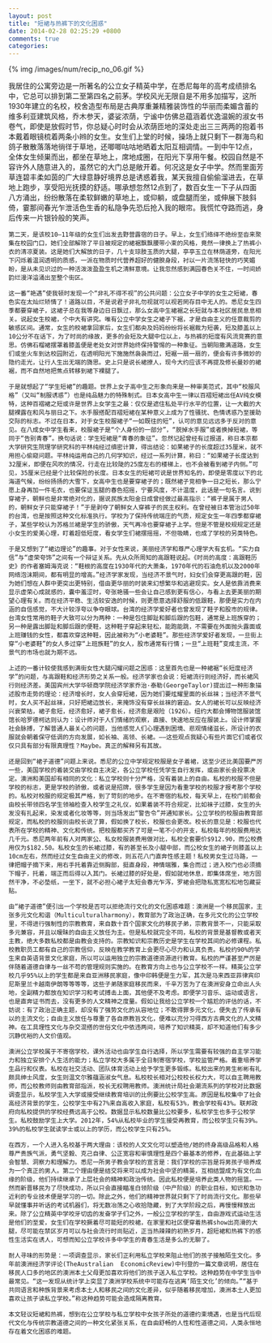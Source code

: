 ```yaml
---
layout: post
title: "短裙与热裤下的文化困惑"
date: 2014-02-28 02:25:29 +0800
comments: true
categories: 
---
```


{% img /images/num/recip_no_06.gif %}

我居住的公寓旁边是一所著名的公立女子精英中学，在悉尼每年的高考成绩排名中，它总可以排到第二至第四名之前茅。学校风光无限自是不用多加描写，这所1930年建立的名校，校舍造型布局是古典厚重兼精雅装饰性的华丽而柔媚含蓄的维多利亚建筑风格，乔木参天，婆娑浓荫，宁谧中仿佛总蕴涵着优逸温婉的淑女书卷气，即使是放假时节，你总疑心时时会从浓荫匝地的深处走出三三两两的抱着书本戴着眼镜梳着两条小辫的女生。女生们上堂的时候，操场上就只剩下一群海鸟和鸽子散散落落地徜徉于草地，还唧唧咕咕地晒着太阳互相调情。一到中午12点，全体女生倾巣而出，都坐在草地上，席地成圈，在阳光下享用午餐。校园自然是不容许外人随意进入的，虽然它的大门总是敞开着。何况这是女子中学。然而里面芳草连碧丰柔如茵的广大绿意静好境界总是诱惑着我，某天我擅自偷偷溜进去，在草地上跑步，享受阳光抚摸的舒适。哪承想忽然12点到了，数百女生一下子从四面八方涌出，纷纷散落在柔软鲜嫩的草地上，或仰躺，或盘腿而坐，或伸展下肢斜倚，霎那间春光乍泄活色生香的私隐争先恐后抢入我的眼帘。我慌忙夺路而逃，身后传来一片银铃般的笑声。

    第二天，是该校10—11年级的女生们出发去野营露宿的日子。早上，女生们络绎不绝纷至沓来聚集在校园门口，她们全部解除了平日被规定的裙裾飘飘腰带小束的风格，竟然一律换上了热裤小衣的清凉夏装。这是她们大解放的日子，几十支琼肢玉质的大腿，亭亭玉立在林荫道旁，在阳光下闪烁着温润透明的质感，一派在物质时代营养超好的健腴身段，衬以一片流荡轻快的巧笑媚盼，是从未见识过的一种活泼泼盈盈生机之清鲜意境。让我忽然感到满园春色关不住，一时间娇韵烂漫洋溢涌出至整个街区。

    这一番“艳遇”使我顿时发现一个“非礼不得不视”的公共问题：公立女子中学的女生之短裙，春色实在太灿烂矫情了！道路以目，不是说君子非礼勿视就可以视若罔存目中无人的。悉尼女生四季都要穿裙子，这裙子总在我等身边日日飘过，那么女高中生裙裾之长短就与本社区居民息息相关。说起女生校裙，个中大有讲究。唯有公立中学女生之裙子下裾，才是自由主义的任意裁剪的敏感区间。通常，女生的校裙拿回家后，女生们都央及妈妈纷纷将长裾裁为短袭，短及膝盖以上10公分不在话下，为了时尚的缘故，更多的会短及大腿中位以上，与热裤的短度有风流竞赛的意思。仿佛石榴裙摆罩着膝盖便是老处女对世界始终保持警惕的一种象征。当朝阳撒满道路，女生们或坐火车到达校园附近，在透明阳光下施施然袅袅而过，短裾一扇一扇的，便会有许多微妙的隐约走光，让行人生出无端的旖思。史上只是说长裙撩人，现今大约应该不再提及修长曼妙的裙裾，而不自然地把焦点转移到裙下裸腿了。

    于是就想起了“学生短裙”的趣题。世界上女子高中生之形象向来是一种审美范式，其中“校服风格”（又叫“制服诱惑”）也是纯品魅力的特殊制式。日本女高中生一律以百褶短裙出任AV纯女模特，这种百褶裙之短或许是世界上女学生之最：仅仅是遮住私处平行水平的位置，让一大截的大腿裸露在和风与丽日之下。水手服搭配百褶短裙在某种意义上成为了性骚扰、色情诱惑乃至援助交际的标志。不过在日本，对于女生校服裙子“一如既往的短”，认可的意见远远多于反对的意见。在八成女中学生看来，校服裙子是“个人身份的一部分”，“脱掉水手服”或者换掉短裙，等同于“告别青春”。换句话说：学生短裙是“青春的象征”。忽然记起曾经有过报道，称日本京都大学研究生院理学研究科的平林纯经过缜密计算，得出结论：如果裙子的长度超过35厘米，就不用担心偷窥问题。平林纯运用自己的几何学知识，经过一系列计算，称曰：“如果裙子长度达到32厘米，即便在风吹的情况，行走在比较陡的25度左右的楼梯上，也不会被看到裙子内侧。”可见，35厘米已经是个比较保险的长度。日本女生的短裙可说是世界知名的，即使是零度以下的北海道气候，纷纷扬扬的大雪下，女高中生也是要穿裙子的；既然裙子竞相争一日之短长，那么宁愿上身再加一件毛衣，也要保证玉腿的春色招摇，宁要风度，不计温度，此话是一句名言。说到穿裙子，朝鲜也是非常绝对化的，据说民族太阳金日成曾经做过最高指示：“裤子是属于男人的，朝鲜女子只能穿裙子！”于是剥夺了朝鲜女人穿裤子的民主权利。在曾经被日本管治过50年的台湾，也是按照这种文化标准执行。学校为了保持传统端庄的气质，规定女生一年四季都穿裙子，某些学校认为苏格兰裙是学生的骄傲，天气再冷也要穿裙子上学。但是不管是校规规定还是小女生的爱美心理，盯着超低短度，看女学生们裙摆摇摇，不但吸睛，也成了学校的另类特色。

    于是又想到了“裙边理论”的趣事。对于女性来说，美丽经济学和尊严心理学大有玄机。“实力自信”与“虚荣夸饰”之间有一个辩证关系。先从众所周知的高跟鞋说起。《时尚的高度：高跟鞋历史》的作者塞姆海克说：“鞋根的高度在1930年代的大萧条，1970年代的石油危机以及2000年网络泡沫期间，都有明显的增高。”经济学家发现，当经济不景气时，妇女们会穿更高跟的鞋，因为她们想在人群中更突出更特别，借由更华丽的时装来幻想繁华和逃避现实。女人是依靠消费来显示虚荣心成就感的，囊中羞涩时，夸张艳骚一些会让自己感到更有信心，与看上去更美丽的期望心理有关。而在经济平稳、生活较安逸的时候，则更愿意选择舒服的低跟鞋，那便是实力在内涵的自信感觉，不大计较浮夸以争夺眼球。台湾的经济学爱好者也曾发现了鞋子和股市的规律。台湾女性常用的鞋子大致可以分为两种：一种是包住脚趾和脚后跟的包鞋，通常是上班族穿的；另一种是露出脚趾和脚后跟的便鞋，这种鞋子穿起来轻松，能跑能跳，不需要在外面抛头露面或上班赚钱的女性，都喜欢穿这种鞋，因此被称为“小老婆鞋”。那些经济学爱好者发现，一旦街上穿“小老婆鞋”的女人多过穿“上班族鞋”的女人，股市通常有行情；一旦“上班鞋”变成主流，不景气的市场也就为期不远。

    上述的一番计较使我感到满街女性大腿闪耀问题之困惑：这里首先也是一种裙裾“长短度经济学”的问题，与高跟鞋和经济形势之关系一般。经济学家也会说：短裙流行则经济好，而长裙风行则经济差。美国宾州大学华顿商学院经济学家乔治·泰勒(GeorgeTaylor)提出过一种形象描述股市走势的理论：经济增长时，女人会穿短裙，因为她们要炫耀里面的长丝袜；当经济不景气时，女人买不起丝袜，只好把裙边放长，来掩饰没有穿长丝袜的窘迫。女人的裙长可以反映经济兴衰荣枯，裙子愈短，经济愈好，裙子愈长，经济愈是艰险（1926）。纽约大都会博物馆服装馆馆长哈罗德柯达则认为：设计师对于人们情绪的观察，直接、快速地反应在服装上。设计师掌握社会脉搏，了解普通人最关心的问题，当他感觉人们心理遇到困境、悲观情绪滋长，所设计的衣服就会朝着保守低调的方向发展，如长袖、高领、长裙。——这些观点我疑心有些片面它们或者仅仅只具有部分有限真理性？Maybe。真正的解释另有其故。

    还是回到“裙子道德”问题上来说。悉尼的公立中学规定校服是女子着裙，这至少还比美国要严厉一些，美国学校的着装交由学校自主决定，各公立学校任凭学生自行发挥，或由家长会投票决定。澳洲和美国却有相同的文化：私立学校则十分严格，没有着装上的自由。私校的校服不但是学校的标志，更是学校的骄傲，或者说是招牌，很多学生是因为看重学校的校服才报考那个学校的。私校对校服的规定极其严格，到了苛刻的地步。在不寄宿的私校，每天早上，在校门前都会由校长带领四名学生领袖检查入校学生之礼仪，如果着装不符合规定，比如袜子过膝，女生的头发没有扎起来，染发或者化妆等等，则当场发出“警告令”并通知家长。公立学校的校服由教育部规定，而私校的校服则由校长说了算，假如换了校长，校服也会更改。校长的意见是：校服也代表所在学校的精神、文化和传统。把校服都买齐了可是一笔不小的开支，私校每年的校服费用达几千元。悉尼两年前有人对两家公、私女校服装费用做对比，私校全套要价$912.90，而公校费用仅为$182.50。私校女生的长裙过膝，有的甚至长及小腿中部，而公校女生的裙子则膝盖以上10cm左右，然而经过女生自由主义的修改，则五花八门直奔性感主题！私校男女生过马路，一律把帽子摘下来，用右手托着靠近侧胸部，挺直身段，神情端雅，集合而过；进入校门也必须摘下帽子，托着，端正而后得以入其门。长裙过膝的好处是，假如就地休息，即集体席坐，地方固然干净，不必垫纸，一坐下，就不必担心裙子太短会春光乍泻，罗裙会把隐私宽宽松松地包藏妥贴。

    由“裙子道德”便引出一个学校是否可以拒绝流行文化的文化困惑难题：澳洲是一个移民国家，主张多元文化和谐（Multiculturalharmony），教育部为了政治正确，在多元文化的公立学校里，不得进行强制性的宗教教育，来自数十百个国家文化的移民子弟，宗教背景不一，只能采取多元兼容，并且以暧昧的自由主义放任为主。但是私校就完全不同，私校的背景是基督教或者天主教，绝大多数私校都是由教会支持的。宗教知识和宗教历史是学生在学校其间的必修课程。私校教职员工都有自己的宗教信仰，反映在教学教育上会更尽心尽力和认真负责。私校约90%的学生来自英语背景文化家庭，所以可以运用独立的宗教道德资源进行教育。私校的严谨甚至严厉是伴随着道德自律与一丝不苟的管理规则实施的。在教育方向上也与公立学校不一样。精英公立学校几乎95%以上的学生都是来自亚洲移民家庭，像中印韩便是生力军，其次是马来西亚菲律宾印尼斯里兰卡越南伊朗等等等等，这些子弟随家庭移民而来，千辛万苦为了在澳洲安身立命出人头地，全副精力都放在知识学习和考试搏击上面，其他便不及考虑。即便学习音乐、运动或语言，也是直奔证书而去，没有更多的人文精神之度量。假如让我给公立学校一个尴尬的评估的话，不妨说：有了政治正确主题，却没有了强势文化的从容地位；不敢得罪多元文化，便失去了传承有以的主流文化；自由主义放任与尊重了各自原教旨文化，便难以充分习得西方古典文化的人文精神。在工具理性文化与杂交混搭的世俗文化中依违两间，培养了知识精英，却不知道他们有多少沉静优裕的人文价值观。

    澳洲公立学校属于不寄宿学校，课外活动也由学生自行选择，所以学生需要有较强的自主学习能力和独立安排个人生活的能力；私立学校大多属于全日制寄宿学校，学校监管严格。着重培养学生品行和仪表。私校在社交活动、团队体育活动上给予学生更多锻练。私校出来的男生彬彬有礼颇具绅士风度，女生则温文尔雅蕴涵淑女气息。私校校长相对公校校长权力大，可以自主聘用教师，而公校教师则由教育部指派，校长无权聘用教师。澳洲统计局社会潮流系列的学校对比数据调查显示，私校学生入大学或接受继续教育培训的比例要比公校学生高。原因是私校集中了社会高经济背景的学生，公校学生中有27%来自高收入家庭，私校有53%，教会学校有43%。联邦政府向私校提供的学校经费远高于公校。数据显示私校数量比公校要多，私校学生也多于公校学生。私校鼓励学生上大学。2012年，54%从私校毕业的学生接受再教育，而公校学生只有39%。39%的私校学生就读学士或以上的学历，而公校学生只有25%。

    在西方，一个人进入名校基于两大理由：该校的人文文化可以塑造他/她的终身高级品格和人格尊严贵族气派，勇气坚毅、克己自律、公正宽容和审慎理性是四个最基本的修养，在此基础上学会智慧、洞察力和理解力。悉尼一所男子教会学校的宣言是：我们学校的宗旨是将男孩子培养成为一个真正的男人。第二个理由便是结交将来可以成为社会中坚的精英，互相结盟成为有文化血缘的阶级，他们持续继承了上层社会的精神和政治传统。因此私校便是培养此类人物的摇篮。——然而新晋移民为了尽快成功，所以只会直接瞄准白领阶级（中产阶级）的职业目标，知识和急功近利的专业技术便是学习的一切。除此之外，他们的精神世界就只剩下了时尚流行文化。那些早早就懂事并听话的考试机器们，将无数冶荡之心收拾隐藏，到了大学阶段之后，再慢慢释放出来。除了公立精英中学咬牙切齿的发奋学子们之外，一般公立学校的学生，自由游戏式运动生活是他们的至爱，女生们在学校撅着尽可能短的校裙，在家里和社区便穿着热裤show出亮滑的大腿，尽可能在禁区岁月可以与社会流行时尚贴近，正当热辣辣的初熟岁月，超短裙和热裤下的感性生活实在诱人，可想而知公立学校许多中学生的青春生活是多么的无聊了。

    耐人寻味的形势是：一项调查显示，家长们正利用私立学校来阻止他们的孩子接触陌生文化。多年前澳洲经济学评论(TheAustralian  EconomicReview)中刊登的一篇文章说明，居住在移民人口多的地区的澳洲本土父母更加喜欢将他们的孩子送入私立学校。这种趋势在中学生当中最常见。“这一发现从统计学上突显了澳洲学校系统中可能存在逃离‘陌生文化’的倾向。”“基于共同语言和种族背景来考虑本土人和移民之间的文化差异，似乎随着移民增加，澳洲本土人更加喜欢让孩子读私立学校。”称这种趋势可能会造成隔离教育。

    本文轻议短裙和热裤，想到在公立学校与私立学校中女孩子所处的道德约束境遇，也是当代后现代文化与传统宗教道德之间的一种文化紧张关系，在自由舒畅的人性和性道德之间，人类永恒地存在着文化困惑的难题。